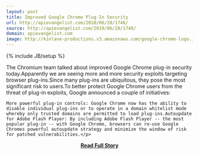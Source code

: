 ```yaml
---
layout: post
title: Improved Google Chrome Plug-In Security
url: http://apievangelist.com/2010/06/28/1748/
source: http://apievangelist.com/2010/06/28/1748/
domain: apievangelist.com
image: http://kinlane-productions.s3.amazonaws.com/google-chrome-logo.jpg
---
```

{% include JB/setup %}<p>The Chromium team talked about improved Google Chrome plug-in security today.Apparently we are seeing more and more security exploits targeting browser plug-ins.Since many plug-ins are ubiquitous, they pose the most significant risk to users.To better protect Google Chrome users from the threat of plug-in exploits, Google announced a couple of initiatives:

	More powerful plug-in controls: Google Chrome now has the ability to disable individual plug-ins or to operate in a domain whitelist mode whereby only trusted domains are permitted to load plug-ins.Autoupdate for Adobe Flash Player: By including Adobe Flash Player -- the most popular plug-in -- with Google Chrome, browsers can re-use Google Chromes powerful autoupdate strategy and minimize the window of risk for patched vulnerabilities.</p>
<center><p><a href="http://apievangelist.com/2010/06/28/1748/" style='padding:25px; font-sze:18px; font-weight: bold;'>Read Full Story</a></p></center>
